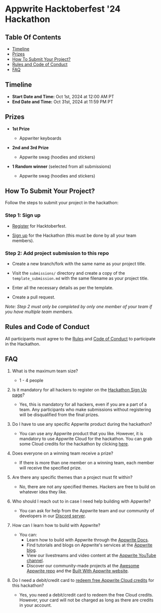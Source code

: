 # Appwrite Hacktoberfest '24 Hackathon

## Table Of Contents

- [Timeline](#timeline)
- [Prizes](#prizes)
- [How To Submit Your Project?](#how-to-submit-your-project)
- [Rules and Code of Conduct](#rules-and-code-of-conduct)
- [FAQ](#faq)

## Timeline

* **Start Date and Time:** Oct 1st, 2024 at 12:00 AM PT
* **End Date and Time:** Oct 31st, 2024 at 11:59 PM PT

## Prizes

- **1st Prize**
  - Appwriter keyboards

- **2nd and 3rd Prize**

  - Appwrite swag (hoodies and stickers)

- **1 Random winner** (selected from all submissions)

  - Appwrite swag (hoodies and stickers)

## How To Submit Your Project?

Follow the steps to submit your project in the hackathon:

### Step 1: Sign up

- [Register](https://hacktoberfest.com/) for Hacktoberfest.

- [Sign up](https://apwr.dev/htf24-hackathon) for the Hackathon (this must be done by all your team members).

### Step 2: Add project submission to this repo

- Create a new branch/fork with the same name as your project title.

- Visit the `submissions/` directory and create a copy of the `template_submission.md` with the same filename as your project title.

- Enter all the necessary details as per the template.

- Create a pull request.

*Note: Step 2 must only be completed by only one member of your team if you have multiple team members.*

## Rules and Code of Conduct

All participants must agree to the [Rules](RULES.md) and [Code of Conduct](CODE_OF_CONDUCT.md) to participate in the Hackathon.

## FAQ

1. What is the maximum team size?
    - 1 - 4 people

2. Is it mandatory for all hackers to register on the [Hackathon Sign Up page](https://apwr.dev/htf24-hackathon)?
    - Yes, this is mandatory for all hackers, even if you are a part of a team. Any participants who make submissions without registering will be disqualified from the final prizes.

3. Do I have to use any specific Appwrite product during the hackathon?
    - You can use any Appwrite product that you like. However, it is mandatory to use Appwrite Cloud for the hackathon. You can grab some Cloud credits for the hackathon by clicking [here](https://apwr.dev/hacktoberfest).

4. Does everyone on a winning team receive a prize?
    - If there is more than one member on a winning team, each member will receive the specified prize.

5. Are there any specific themes than a project must fit within?
    - No, there are not any specified themes. Hackers are free to build on whatever idea they like.

6. Who should I reach out to in case I need help building with Appwrite?
    - You can ask for help from the Appwrite team and our community of developers in our [Discord server](https://appwrite.io/discord).
  
7. How can I learn how to build with Appwrite?
    - You can:
      - Learn how to build with Appwrite through the [Appwrite Docs](https://appwrite.io/docs).
      - Find tutorials and blogs on Appwrite's services at the [Appwrite blog](https://appwrite.io/blog).
      - View our livestreams and video content at the [Appwrite YouTube channel](https://youtube.com/c/Appwrite).
      - Discover our community-made projects at the [Awesome Appwrite repo](https://github.com/appwrite/awesome-appwrite) and the [Built With Appwrite website](https://builtwith.appwrite.io/).

8. Do I need a debit/credit card to [redeem free Appwrite Cloud credits](https://apwr.dev/hacktoberfest) for this hackathon?
    - Yes, you need a debit/credit card to redeem the free Cloud credits. However, your card will not be charged as long as there are credits in your account.

